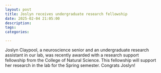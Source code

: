 ```yaml
---
layout: post
title: Joslyn receives undergraduate research fellowship
date: 2025-02-04 21:05:00
description:
tags:
categories:

---
```

Joslyn Claypool, a neuroscience senior and an undergraduate research assistant in our lab, was recently awarded with a research support fellowship from the College of Natural Science. This fellowship will support her research in the lab for the Spring semester. Congrats Joslyn!